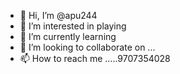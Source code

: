 - 👋 Hi, I’m @apu244
- 👀 I’m interested in playing
- 🌱 I’m currently learning 
- 💞️ I’m looking to collaborate on ...
- 📫 How to reach me .....9707354028

<!---
apu244/apu244 is a ✨ special ✨ repository because its `README.md` (this file) appears on your GitHub profile.
You can click the Preview link to take a look at your changes.
--->
